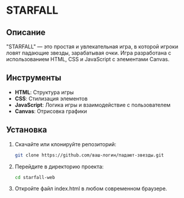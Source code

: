 # STARFALL

## Описание
"STARFALL" — это простая и увлекательная игра, в которой игроки ловят падающие звезды, зарабатывая очки. Игра разработана с использованием HTML, CSS и JavaScript с элементами Canvas.

## Инструменты
- **HTML**: Структура игры
- **CSS**: Стилизация элементов
- **JavaScript**: Логика игры и взаимодействие с пользователем
- **Canvas**: Отрисовка графики

## Установка
1. Скачайте или клонируйте репозиторий:
   ```bash
   git clone https://github.com/ваш-логин/падают-звезды.git
2. Перейдите в директорию проекта:
   ```bash
   cd starfall-web
3. Откройте файл index.html в любом современном браузере.
